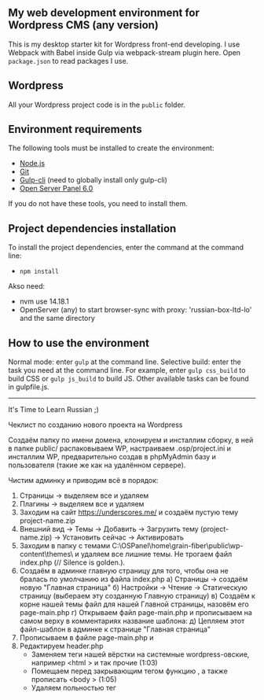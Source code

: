 ## My web development environment for Wordpress CMS (any version)
This is my desktop starter kit for Wordpress front-end developing.
I use Webpack with Babel inside Gulp via webpack-stream plugin here.
Open `package.json` to read packages I use.

## Wordpress
All your Wordpress project code is in the `public` folder.

## Environment requirements
The following tools must be installed to create the environment:
- [Node.js](https://nodejs.org/en/)
- [Git](https://git-scm.com/)
- [Gulp-cli](https://gulpjs.com/docs/en/getting-started/quick-start/) (need to globally install only gulp-cli)
- [Open Server Panel 6.0](https://ospanel.io/)

If you do not have these tools, you need to install them.

## Project dependencies installation
To install the project dependencies, enter the command at the command line:
- `npm install`

Akso need:
- nvm use 14.18.1
- OpenServer (any) to start browser-sync with proxy: 'russian-box-ltd-lo' and the same directory

## How to use the environment
Normal mode: enter `gulp` at the command line.
Selective build: enter the task you need at the command line. For example, enter `gulp css_build` to build CSS or `gulp js_build` to build JS. Other available tasks can be found in gulpfile.js.

--------------------------------------------------

It's Time to Learn Russian ;)

Чеклист по созданию нового проекта на Wordpress

Создаём папку по имени домена, клонируем и инсталлим сборку, в ней в папке public/ распаковываем WP, настраиваем .osp/project.ini и инсталлим WP, предварительно создав в phpMyAdmin базу и пользователя (такие же как на удалённом сервере).

Чистим админку и приводим всё в порядок:
1) Страницы -> выделяем все и удаляем
2) Плагины -> выделяем все и удаляем
3) Заходим на сайт https://underscores.me/ и создаём пустую тему project-name.zip
4) Внешний вид -> Темы -> Добавить -> Загрузить тему (project-name.zip) -> Установить сейчас -> Активировать
5) Заходим в папку с темами C:\OSPanel\home\grain-fiber\public\wp-content\themes\ и удаляем все лишние темы. Не трогаем файл index.php (// Silence is golden.).
6) Создаём в админке главную страницу для того, чтобы она не бралась по умолчанию из файла index.php
   a) Страницы -> создаём новую "Главная страница"
   б) Настройки -> Чтение -> Статическую страницу (выбераем эту созданную Главную страницу)
   в) Создаём к корне нашей темы файл для нашей Главной страницы, назовём его page-main.php
   г) Открываем файл page-main.php и прописываем на самом верху в комментариях название шаблона:
      <?php
      /*
      Template Name: Шаблон "Главная страница"
      */
      ?>
   д) Цепляем этот файл-шаблон в админке к странице "Главная страница"
7) Прописываем в файле page-main.php <?php get_header(); ?> и <?php get_footer(); ?>
8) Редактируем header.php
   - Заменяем теги нашей вёрстки на системные wordpress-овские, например <html <?php language_attributes(); ?>> и так прочие (1:03)
   - Помещаем перед закрывающим тегом </head> функцию <?php wp_head(); ?>, а также прописать <body <?php body_class(); ?>><?php wp_body_open(); ?> (1:05)
   - Удаляем польностью тег <title>. WP сам сгенерит его.
9) Редактируем footer.php (1:06:30). Не забываем поместить функцию <<?php wp_footer(); ?> перед закрывающим тегом </body>
10) Чистим файл style.css в корне нашей темы, чтобы старые стили не затирали стили нашей темв (см. след. пункт), когда мы запускаем функцию <?php wp_head(); ?>
10) Переносим папки файлы нашей вёрстки css, fonts, img и js в корень темы (1:10:40)
11) Прописываем:
   - в header.php <link rel="stylesheet" href="<?=get_template_directory_uri();?>/css/main.min.css">, а также к тегам <img /> (1:14)
   - в footer.php <script src="<?=get_template_directory_uri();?>/js/main.min.js"></script> (1:14)
     (этот фрагмент кода с main.min.js не подключается в админке, поэтому если на сайте используется jquery, то импортируем его на этапе сборки из node_modules)
   - путь к fonts/ прописан в CSS в _common.scss


P.S. Если не запускается Gulp, то https://www.youtube.com/watch?v=vObwhyh5h5I
Если при выполнении команды в Windows PowerShell у вас возникла ошибка с таким текстом, это значит что в вашей системе закрыт доступ к выполнению сценариев PowerShell политикой безопасности. Чтобы открыть доступ необходимо выполнить следующую команду: Set-ExecutionPolicy Unrestricted -Scope CurrentUser